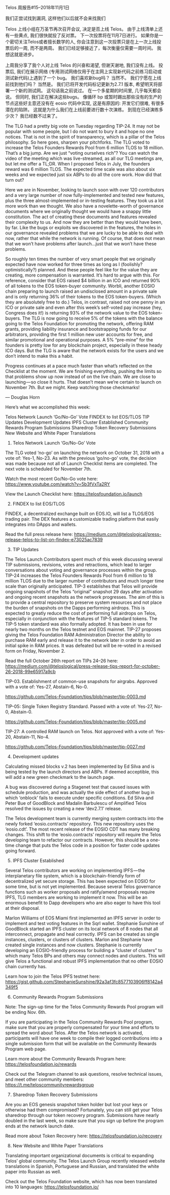 Telos 周报告#15–2018年11月1日

我们正尝试找到漏洞, 这样他们以后就不会来找我们

Telos 上线小组在万圣节再次召开会议, 决定是否上线 Telos。 由于上线清单上还有一些黄点, 我们很快就投了反对票。 下一次投票将在11月7日进行。 如果你是一个密切关注Telos或者擅长数学的人, 你会注意到这一次投票只是在上一次上线投票后的一周, 而不是两周。 我们已经足够接近了，每次衡量仅需要一周时间。 我想这就是进步。

上周我分享了我个人对上线 Telos 的兴奋和渴望, 但谢天谢地, 我们没有上线。 投票后, 我们在展示网络 (专用测试网络仅用于在主网上实现新代码之前练习启动或测试新代码)上遇到了一个 bug。 我们喜欢新bug吗？ 当然不。 我们宁愿在上线前找到他们吗？ 当然是。 我们已将开发代码标记更新为2.7.1 版本, 希望明天将部署一个新的测试网。 这句话我之前说过。 在一个多星期的时间里, 几乎每天都会说。 但同时, 我们正在解决这些bugs。 像循环 bp 或暂时踢出那些没有的生产的节点这些好主意还没有在 eosio 代码中实现, 这是有原因的: 开发它们很难, 有很多潜在的陷阱。 这就是为什么我们在上线前要进行数十次演练。 到现在已经演练多少次？ 我已经数不过来了。

The TLG had a pretty big vote on Tuesday regarding TIP-24. It may not be popular with some people, but I do not want to bury it and hope no one notices. That is not in the spirit of transparency, which is a pillar of the Telos philosophy. So here goes, sharpen your pitchforks. The TLG voted to increase the Telos Founders Rewards Pool from 6 million TLOS to 18 million. That’s a big jump. Are we just “voting ourselves rich”? You can watch the video of the meeting which was live-streamed, as all our TLG meetings are, but let me offer a TL;DR. When I proposed Telos in July, the founders reward was 6 million TLOS. The expected time scale was also about six weeks and we expected just six ABPs to do all the core work. How did that turn out?

Here we are in November, looking to launch soon with over 120 contributors and a very large number of now fully-implemented and tested new features, plus the three almost-implemented or in-testing features. They took us a lot more work than we thought. We also have a novelette-worth of governance documents where we originally thought we would have a snappy little constitution. The act of creating these documents and features revealed their complexity to us. And now they are better than they would have been, by far. Like the bugs or exploits we discovered in the features, the holes in our governance revealed problems that we are lucky to be able to deal with now, rather that while the network is running. Of course, that does not mean that we won’t have problems after launch…just that we won’t have these problems.

So roughly ten times the number of very smart people that we originally expected have now worked for three times as long as I (foolishly? optimistically?) planned. And these people feel like for the value they are creating, more compensation is warranted. It’s hard to argue with this. For reference, consider that EOS raised $4 billion in an ICO and returned 90% of all tokens to the EOS token-buyer community. Worbli, another EOSIO chain preparing to launch raised an undisclosed amount in a private sale and is only returning 36% of their tokens to the EOS token-buyers. (Which they are absolutely free to do.) Telos, in contrast, raised not one penny in an ICO or private sale and even after this week’s self-voted pay increase (hey, Congress does it!) is returning 93% of the network value to the EOS token-buyers. The TLG is now going to receive 5% of the tokens with the balance going to the Telos Foundation for promoting the network, offering RAM grants, providing liability insurance and bootstrapping funds for our arbitrators, providing the first 1 million new user accounts for free, and similar promotional and operational purposes. A 5% “pre-mine” for the founders is pretty low for any blockchain project, especially in these heady ICO days. But the TLG is aware that the network exists for the users and we don’t intend to make this a habit.

Progress continues at a pace much faster than what’s reflected on the Checklist at the moment. We are finishing everything, pushing the limits so that problems show up now instead of on the live chain. We are close to launching — so close it hurts. That doesn’t mean we’re certain to launch on November 7th. But we might. Keep watching those checkmarks!

— Douglas Horn

Here’s what we accomplished this week:

Telos Network Launch ‘Go/No-Go’ Vote FINDEX to list EOS/TLOS TIP Updates Development Updates IPFS Cluster Established Community Rewards Program Submissions Sharedrop Token Recovery Submissions New Website and White Paper Translations

1. Telos Network Launch ‘Go/No-Go’ Vote

The TLG voted ‘no-go’ on launching the network on October 31, 2018 with a vote of: Yes-1, No-23. As with the previous ‘go/no-go’ vote, the decision was made because not all of Launch Checklist items are completed. The next vote is scheduled for November 7th.

Watch the most recent Go/No-Go vote here: https://www.youtube.com/watch?v=5b3fVxTa2RY

View the Launch Checklist here: https://telosfoundation.io/launch

2. FINDEX to list EOS/TLOS

FINDEX, a decentralized exchange built on EOS.IO, will list a TLOS/EOS trading pair. The DEX features a customizable trading platform that easily integrates into DApps and wallets.

Read the full press release here: https://medium.com/@teloslogical/press-release-telos-to-list-on-findex-e73025ac7839

3. TIP Updates

The Telos Launch Contributors spent much of this week discussing several TIP submissions, revisions, votes and retractions, which lead to larger conversations about voting and governance processes within the group. TIP-24 increases the Telos Founders Rewards Pool from 6 million to 18 million TLOS due to the larger number of contributors and much longer time scale than originally anticipated. TIP-3 establishes that Telos will provide ongoing snapshots of the Telos “original” snapshot 29 days after activation and ongoing recent snapshots as the network progresses. The aim of this is to provide a central repository to preserve system resources and not place the burden of snapshots on the Dapps performing airdrops. This is expected to greatly reduce the cost of performing full airdrops on Telos, especially in conjunction with the features of TIP-5 standard tokens. The TIP-5 token standard was also formally adopted. It has been in use for nearly two months on the Telos testnet and EOS mainnet. TIP-27 proposes giving the Telos Foundation RAM Administration Director the ability to purchase RAM early and release it to the network later in order to avoid an initial spike in RAM prices. It was defeated but will be re-voted in a revised form on Friday, November 2.

Read the full October 26th report on TIPs 24–26 here: https://medium.com/@teloslogical/press-release-tips-report-for-october-26-2018-99e65917a9cb

TIP-03. Establishment of common-use snapshots for airgrabs. Approved with a vote of: Yes-27, Abstain-6, No-0.

https://github.com/Telos-Foundation/tips/blob/master/tip-0003.md

TIP-05: Single Token Registry Standard. Passed with a vote of: Yes-27, No-0, Abstain-0.

https://github.com/Telos-Foundation/tips/blob/master/tip-0005.md

TIP-27: A controlled RAM launch on Telos. Not approved with a vote of: Yes-20, Abstain-11, No-4.

https://github.com/Telos-Foundation/tips/blob/master/tip-0027.md

4. Development updates

Calculating missed blocks v.2 has been implemented by Ed Silva and is being tested by the launch directors and ABPs. If deemed acceptible, this will add a new green checkmark to the launch page.

A bug was discovered during a Stagenet test that caused issues with schedule production, and was actually the side effect of another bug in which ‘onblock’ fails to execute under specific conditions. Ed Silva and Peter Bue of GoodBlock and Madalin Barbulescu of Amplified Telos resolved the issues by creating a new ‘dev2.7.1’ release.

The Telos development team is currently merging system contracts into the newly forked ‘eosio.contracts’ repository. This new repository uses the ‘eosio.cdt’. The most recent release of the EOSIO CDT has many breaking changes. This shift to the ‘eosio.contracts’ repository will require the Telos developing team to refactor our contracts. However, this should be a one-time change that puts the Telos code in a position for faster code updates going forward.

5. IPFS Cluster Established

Several Telos contributors are working on implementing IPFS — the interplanetary file system, which is a blockchain-friendly form of decentralized yet secure storage. This has been expected on EOSIO for some time, but is not yet implemented. Because several Telos governance functions such as worker proposals and ratify/amend proposals require IPFS, TLG members are working to implement it now. This will be an enormous benefit to Dapp developers who are also eager to have this tool at their disposal.

Marlon Williams of EOS Miami first implemented an IPFS server in order to implement and test voting features in the Sqrl wallet. Stephanie Sunshine of GoodBlock started an IPFS cluster on its local network of 8 nodes that all interconnect, propagate and heal correctly. IPFS can be created as single instances, clusters, or clusters of clusters. Marlon and Stephanie have created single instances and now clusters. Stephanie is currently developing an EOSIO-friendly process for building a “cluster of clusters” to which many Telos BPs and others may connect nodes and clusters. This will give Telos a functional and robust IPFS implementation that no other EOSIO chain currently has.

Learn how to join the Telos IPFS testnet here: https://gist.github.com/StephanieSunshine/92a3af3fc8577103906ff8142a4349f5

6. Community Rewards Program Submissions

Note: The sign-up time for the Telos Community Rewards Pool program will be ending Nov. 6th.

If you are participating in the Telos Community Rewards Pool program, make sure that you are properly compensated for your time and efforts to spread the word about Telos. After the Telos network is activated, participants will have one week to compile their logged contributions into a single submission form that will be available on the Community Rewards Program web page.

Learn more about the Community Rewards Program here: https://telosfoundation.io/rewards

Check out the Telegram channel to ask questions, resolve technical issues, and meet other community members: https://t.me/teloscommunityrewardsgroup

7. Sharedrop Token Recovery Submissions

Are you an EOS genesis snapshot token holder but lost your keys or otherwise had them compromised? Fortunately, you can still get your Telos sharedrop through our token recovery program. Submissions have nearly doubled in the last week, so make sure that you sign up before the program ends at the network launch date.

Read more about Token Recovery here: https://telosfoundation.io/recovery

8. New Website and White Paper Translations

Translating important organizational documents is critical to expanding Telos’ global community. The Telos Launch Group recently released website translations in Spanish, Portuguese and Russian, and translated the white paper into Russian as well.

Check out the Telos Foundation website, which has now been translated into 10 languages: https://telosfoundation.io/